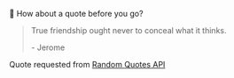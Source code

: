 📣 How about a quote before you go?

> True friendship ought never to conceal what it thinks.
>
> <p>- Jerome</p>

Quote requested from [Random Quotes API](https://github.com/lukePeavey/quotable)
